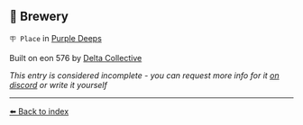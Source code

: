 ## 🍺 Brewery

`🪧 Place` in [Purple Deeps](../refs/purple_deeps.md)

Built on eon 576 by [Delta Collective](../refs/delta_collective.md)

_This entry is considered incomplete - you can request more info for it [on discord](<https://discord.com/channels/562910943848169472/1173922660489633802>) or write it yourself_


----------
[⬅️ Back to index](../refs/index.md#6a20_s)